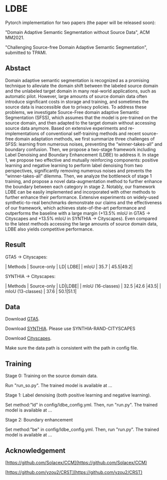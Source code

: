 # LDBE
Pytorch implementation for two papers (the paper will be released soon):

"Domain Adaptive Semantic Segmentation without Source Data", ACM MM2021.

"Challenging Source-free Domain Adaptive Semantic Segmentation", submitted to TPAMI.

## Abstact 
Domain adaptive semantic segmentation is recognized as a promising technique to alleviate the domain shift between the
labeled source domain and the unlabeled target domain in many real-world applications, such as automatic pilot. However, large
amounts of source domain data often introduce significant costs in storage and training, and sometimes the source data is inaccessible
due to privacy policies. To address these problems, we investigate Source-Free domain adaptive Semantic Segmentation (SFSS),
which assumes that the model is pre-trained on the source domain, and then adapted to the target domain without accessing source
data anymore. Based on extensive experiments and re-implementations of conventional self-training methods and recent source-free
domain adaptation methods, we first summarize three challenges of SFSS: learning from numerous noises, preventing the
“winner-takes-all” and boundary confusion. Then, we propose a two-stage framework including Label Denoising and Boundary
Enhancement (LDBE) to address it. In stage 1, we propose two effective and mutually reinforcing components: positive learning and
negative learning to perform label denoising from two perspectives, significantly removing numerous noises and prevents the
“winner-takes-all” dilemma. Then, we analyze the bottleneck of stage 1 training, and propose a novel data-augmentation method to
further enhance the boundary between each category in stage 2. Notably, our framework LDBE can be easily implemented and
incorporated with other methods to further enhance their performance. Extensive experiments on widely-used synthetic-to-real
benchmarks demonstrate our claims and the effectiveness of our framework, which achieves state-of-the-art performance and
outperforms the baseline with a large margin (+13.5% mIoU in GTA5 → Cityscapes and +13.5% mIoU in SYNTHIA → Cityscapes).
Even compared to the latest methods accessing the large amounts of source domain data, LDBE also yields competitive performance.

## Result
GTA5 -> Cityscapes:

|  Methods   | Source-only | LD| LDBE|
| mIoU | 35.7 | 45.5|49.2|

SYNTHIA -> Cityscapes:

|  Methods   | Source-only | LD|LDBE|
| mIoU (16-classes)  | 32.5 |42.6 |43.5|
| mIoU (13-classes)  | 37.6 | 50.1|51.1|

## Data

Download [GTA5](https://download.visinf.tu-darmstadt.de/data/from_games/).

Download [SYNTHIA](http://synthia-dataset.net/). Please use SYNTHIA-RAND-CITYSCAPES

Download [Cityscapes](https://www.cityscapes-dataset.com/).

Make sure the data path is consistent with the path in config file.


## Training

Stage 0: Training on the source domain data.

Run "run_so.py". The trained model is available at ...

Stage 1: Label denoising (both positive learning and negative learning).

Set method:"ld" in config/ldbe_config.yml. Then, run "run.py". The trained model is available at ...

Stage 2: Boundary enhancement

Set method:"be" in config/ldbe_config.yml. Then, run "run.py". The trained model is available at ...

## Acknowledgement

[https://github.com/Solacex/CCM](https://github.com/Solacex/CCM)

[https://github.com/yzou2/CRST](https://github.com/yzou2/CRST)

